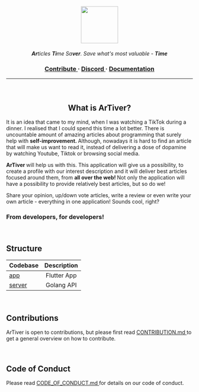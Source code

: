 <h1 align="center"> 
  <img src="https://cdn.discordapp.com/attachments/758015366545801267/853419305794273310/Photo_1623541349983.png" width="100">
</h1>

<p align="center"> <i> <b>Ar</b>ticles <b>Ti</b>me Sa<b>ver</b>. Save what's most valuable - <b> Time </b> </i> </p>

<h3 align="center">
  <a href="https://github.com/wzslr321/artiver/blob/main/CONTRIBUTING.md"> Contribute </a> 
  <span> · </span>
  <a href="https://discord.gg/NqsCHwFFnQ"> Discord </a>
  <span> · </span>
  <a href="https://github.com/wzslr321/artiver/blob/main/DOCUMENTATION.md"> Documentation </a>

---
  
<br>
  
  <h2 align="center"> What is ArTiver? </h2>

It is an idea that came to my mind, when I was watching a TikTok during a dinner. I realised that
I could spend this time a lot better. There is uncountable amount of amazing articles about 
programming that surely help with <b> self-improvement. </b> Although, nowadays it is hard to
find an article that will make us want to read it, instead of delivering a dose of dopamine by 
watching Youtube, Tiktok or browsing social media. 

<b> ArTiver </b> will help us with this. This application will give us a possibility,
to create a profile with our interest description and it will deliver best articles focused around them,
from <b> all over the web! </b>
Not only the application will have a possibility to provide relatively best articles, but so do we!

Share your opinion, up/down vote articles, write a review or even write your own article -
everything in one application! Sounds cool, right?

<h3> From developers, for developers! </h3>

<br>  
  
## Structure

| Codebase              |        Description        |
| :-------------------- | :-----------------------: |
| [app](app)            |        Flutter App        |
| [server](server)      |        Golang API         |

<br>  
  
## Contributions
  ArTiver is open to contributions, but please first read <a href="https://github.com/wzslr321/artiver/blob/main/CONTRIBUTION.md"> CONTRIBUTION.md </a> to get
a general overview on how to contribute.
  
<br>  
  
## Code of Conduct
  Please read <a href="https://github.com/wzslr321/artiver/blob/main/CODE_OF_CONDUCT.md"> CODE_OF_CONDUCT.md </a> for details on our code of conduct.
